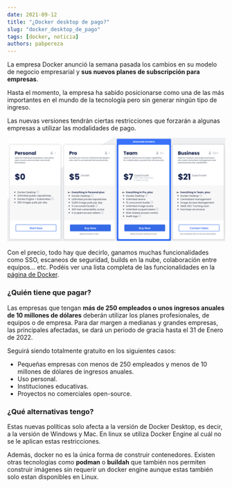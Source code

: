 ```yaml
---
date: 2021-09-12
title: "¿Docker desktop de pago?"
slug: "docker_desktop_de_pago"
tags: [docker, noticia]
authors: pabpereza 
---
```


La empresa Docker anunció la semana pasada los cambios en su modelo de negocio empresarial y **sus nuevos planes de subscripción para empresas**.

Hasta el momento, la empresa ha sabido posicionarse como una de las más importantes en el mundo de la tecnología pero sin generar ningún tipo de ingreso. 

Las nuevas versiones tendrán ciertas restricciones que forzarán a algunas empresas a utilizar las modalidades de pago.

![](docker_desktop_planes_banner.png)


Con el precio, todo hay que decirlo, ganamos muchas funcionalidades como SSO, escaneos de seguridad, builds en la nube, colaboración entre equipos... etc. Podéis ver una lista completa de las funcionalidades en la [página de Docker](https://www.docker.com/pricing).

### ¿Quién tiene que pagar?
Las empresas que tengan **más de 250 empleados o unos ingresos anuales de 10 millones de dólares** deberán utilizar los planes profesionales, de equipos o de empresa. Para dar margen a medianas y grandes empresas, las principales afectadas, se dará un periodo de gracia hasta el 31 de Enero de 2022.

Seguirá siendo totalmente gratuito en los siguientes casos:

* Pequeñas empresas con menos de 250 empleados y menos de 10 millones de dólares de ingresos anuales.
* Uso personal.
* Instituciones educativas.
* Proyectos no comerciales open-source.


### ¿Qué alternativas tengo?
Estas nuevas políticas solo afecta a la versión de Docker Desktop, es decir, a la versión de Windows y Mac. En linux se utiliza Docker Engine al cuál no se le aplican estas restricciones.

Además, docker no es la única forma de construir contenedores. Existen otras tecnologías como **podman** o **buildah** que también nos permiten construir imágenes sin requerir un docker engine aunque estas también solo estan disponibles en Linux.
